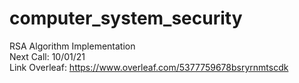 # computer_system_security
RSA Algorithm Implementation  
Next Call: 10/01/21  
Link Overleaf: https://www.overleaf.com/5377759678bsryrnmtscdk
